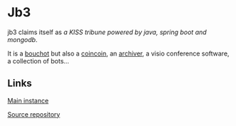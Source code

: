 # Jb3

jb3 claims itself as _a KISS tribune powered by java, spring boot and mongodb_.

It is a [bouchot](../../01_standard/bouchot.md) but also
 a [coincoin](../../01_standard/coincoin.md), an [archiver](../../01_standard/archiver.md),
a visio conference software, a collection of bots...

## Links

[Main instance](https://jb3.devnewton.fr/)

[Source repository](https://github.com/devnewton/jb3)